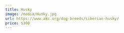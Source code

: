 ```yaml
---
title: Husky
image: /media/Husky.jpg
url: https://www.akc.org/dog-breeds/siberian-husky/
price: $300
---
```

